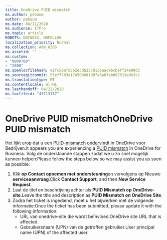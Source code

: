 ```yaml
---
title: OneDrive PUID mismatch
ms.author: pebaum
author: pebaum
ms.date: 04/21/2020
ms.audience: ITPro
ms.topic: article
ROBOTS: NOINDEX, NOFOLLOW
localization_priority: Normal
ms.collection: Adm_O365
ms.assetid: ''
ms.custom:
- "9000700"
- "2600"
ms.openlocfilehash: e1fc50afa5b2e3d625c9136aac9bcb8ff24e00d3
ms.sourcegitcommit: 55eff703a17e500681d8fa6a87eb067019ade3cc
ms.translationtype: MT
ms.contentlocale: nl-NL
ms.lasthandoff: 04/22/2020
ms.locfileid: "43713137"
---
```

# <a name="onedrive-puid-mismatch"></a><span data-ttu-id="4cd61-102">OneDrive PUID mismatch</span><span class="sxs-lookup"><span data-stu-id="4cd61-102">OneDrive PUID mismatch</span></span>
<span data-ttu-id="4cd61-103">Het lijkt erop dat u een [PUID-mismatch ondervindt](https://docs.microsoft.com/sharepoint/support/administration/access-denied-or-need-permission-error-sharepoint-online-or-onedrive-for-business#when-accessing-a-onedrive-site) in OneDrive voor Bedrijven.</span><span class="sxs-lookup"><span data-stu-id="4cd61-103">It appears you are experiencing a [PUID mismatch](https://docs.microsoft.com/sharepoint/support/administration/access-denied-or-need-permission-error-sharepoint-online-or-onedrive-for-business#when-accessing-a-onedrive-site) in OneDrive for Business.</span></span> <span data-ttu-id="4cd61-104">Volg de onderstaande stappen zodat we u zo snel mogelijk kunnen helpen:</span><span class="sxs-lookup"><span data-stu-id="4cd61-104">Please follow the steps below so we may assist you as soon as possible:</span></span>

1. <span data-ttu-id="4cd61-105">Klik **op Contact opnemen met ondersteuning**en vervolgens op Nieuwe **serviceaanvraag**.</span><span class="sxs-lookup"><span data-stu-id="4cd61-105">Click **Contact Support**, and then **New Service Request**.</span></span>
2. <span data-ttu-id="4cd61-106">Laat de titel en beschrijving achter als **PUID Mismatch op OneDrive-site**.</span><span class="sxs-lookup"><span data-stu-id="4cd61-106">Leave the title and description as **PUID Mismatch on OneDrive Site**.</span></span>
3. <span data-ttu-id="4cd61-107">Zodra het ticket is ingediend, moet u het bijwerken met de volgende informatie:</span><span class="sxs-lookup"><span data-stu-id="4cd61-107">Once the ticket has been submitted, please update it with the following information:</span></span>
    - <span data-ttu-id="4cd61-108">URL van onedrive-site die wordt beïnvloed.</span><span class="sxs-lookup"><span data-stu-id="4cd61-108">OneDrive site URL that is affected.</span></span>
    - <span data-ttu-id="4cd61-109">Gebruikersnaam (UPN) van de getroffen gebruiker.</span><span class="sxs-lookup"><span data-stu-id="4cd61-109">User principal name (UPN) of the affected user.</span></span>



